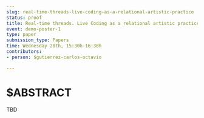 ```yaml
---
slug: real-time-threads-live-coding-as-a-relational-artistic-practice
status: proof
title: Real-time threads. Live Coding as a relational artistic practice.
event: demo-poster-1
type: paper
submission_type: Papers
time: Wednesday 28th, 15:30h-16:30h
contributors:
- person: $gutierrez-carlos-octavio

---
```


# $ABSTRACT

TBD

